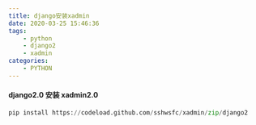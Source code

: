 ```yaml
---
title: django安装xadmin
date: 2020-03-25 15:46:36
tags: 
    - python
    - django2
    - xadmin
categories:
    - PYTHON
---
```


#### django2.0 安装 xadmin2.0
```python
pip install https://codeload.github.com/sshwsfc/xadmin/zip/django2
```
